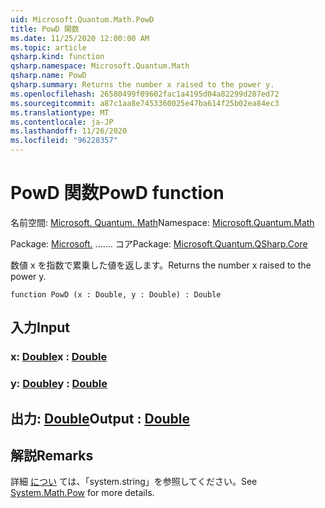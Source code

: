```yaml
---
uid: Microsoft.Quantum.Math.PowD
title: PowD 関数
ms.date: 11/25/2020 12:00:00 AM
ms.topic: article
qsharp.kind: function
qsharp.namespace: Microsoft.Quantum.Math
qsharp.name: PowD
qsharp.summary: Returns the number x raised to the power y.
ms.openlocfilehash: 26580499f09602fac1a4195d04a82299d287ed72
ms.sourcegitcommit: a87c1aa8e7453360025e47ba614f25b02ea84ec3
ms.translationtype: MT
ms.contentlocale: ja-JP
ms.lasthandoff: 11/26/2020
ms.locfileid: "96228357"
---
```

# <a name="powd-function"></a><span data-ttu-id="ca5af-102">PowD 関数</span><span class="sxs-lookup"><span data-stu-id="ca5af-102">PowD function</span></span>

<span data-ttu-id="ca5af-103">名前空間: [Microsoft. Quantum. Math](xref:Microsoft.Quantum.Math)</span><span class="sxs-lookup"><span data-stu-id="ca5af-103">Namespace: [Microsoft.Quantum.Math](xref:Microsoft.Quantum.Math)</span></span>

<span data-ttu-id="ca5af-104">Package: [Microsoft.](https://nuget.org/packages/Microsoft.Quantum.QSharp.Core) ....... コア</span><span class="sxs-lookup"><span data-stu-id="ca5af-104">Package: [Microsoft.Quantum.QSharp.Core](https://nuget.org/packages/Microsoft.Quantum.QSharp.Core)</span></span>


<span data-ttu-id="ca5af-105">数値 x を指数で累乗した値を返します。</span><span class="sxs-lookup"><span data-stu-id="ca5af-105">Returns the number x raised to the power y.</span></span>

```qsharp
function PowD (x : Double, y : Double) : Double
```


## <a name="input"></a><span data-ttu-id="ca5af-106">入力</span><span class="sxs-lookup"><span data-stu-id="ca5af-106">Input</span></span>

### <a name="x--double"></a><span data-ttu-id="ca5af-107">x: [Double](xref:microsoft.quantum.lang-ref.double)</span><span class="sxs-lookup"><span data-stu-id="ca5af-107">x : [Double](xref:microsoft.quantum.lang-ref.double)</span></span>




### <a name="y--double"></a><span data-ttu-id="ca5af-108">y: [Double](xref:microsoft.quantum.lang-ref.double)</span><span class="sxs-lookup"><span data-stu-id="ca5af-108">y : [Double](xref:microsoft.quantum.lang-ref.double)</span></span>





## <a name="output--double"></a><span data-ttu-id="ca5af-109">出力: [Double](xref:microsoft.quantum.lang-ref.double)</span><span class="sxs-lookup"><span data-stu-id="ca5af-109">Output : [Double](xref:microsoft.quantum.lang-ref.double)</span></span>



## <a name="remarks"></a><span data-ttu-id="ca5af-110">解説</span><span class="sxs-lookup"><span data-stu-id="ca5af-110">Remarks</span></span>

<span data-ttu-id="ca5af-111">詳細 [につい](https://docs.microsoft.com/dotnet/api/system.math.pow) ては、「system.string」を参照してください。</span><span class="sxs-lookup"><span data-stu-id="ca5af-111">See [System.Math.Pow](https://docs.microsoft.com/dotnet/api/system.math.pow) for more details.</span></span>